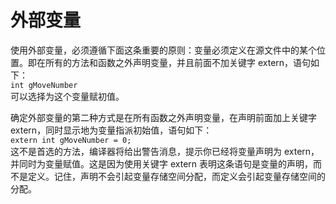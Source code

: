 # 外部变量

使用外部变量，必须遵循下面这条重要的原则：变量必须定义在源文件中的某个位置。即在所有的方法和函数之外声明变量，并且前面不加关键字 extern，语句如下：  
`int gMoveNumber`  
可以选择为这个变量赋初值。  

确定外部变量的第二种方式是在所有函数之外声明变量，在声明前面加上关键字 extern，同时显示地为变量指派初始值，语句如下：  
`extern int gMoveNumber = 0;`  
这不是首选的方法，编译器将给出警告消息，提示你已经将变量声明为 extern，并同时为变量赋值。这是因为使用关键字 extern 表明这条语句是变量的声明，而不是定义。记住，声明不会引起变量存储空间分配，而定义会引起变量存储空间的分配。